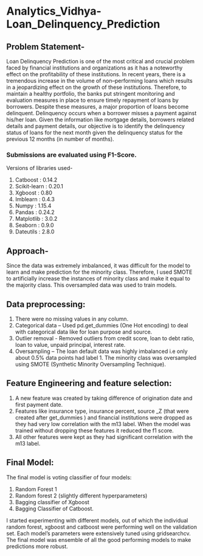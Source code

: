 # Analytics_Vidhya-Loan_Delinquency_Prediction
## Problem Statement-

Loan Delinquency Prediction is one of the most critical and crucial problem faced by financial institutions and organizations as it has a noteworthy effect on the profitability of these institutions. In recent years, there is a tremendous increase in the volume of non–performing loans which results in a jeopardizing effect on the growth of these institutions. Therefore, to maintain a healthy portfolio, the banks put stringent monitoring and evaluation measures in place to ensure timely repayment of loans by borrowers. Despite these measures, a major proportion of loans become delinquent. Delinquency occurs when a borrower misses a payment against his/her loan. Given the information like mortgage details, borrowers related details and payment details, our objective is to identify the delinquency status of loans for the next month given the delinquency status for the previous 12 months (in number of months). 

### Submissions are evaluated using F1-Score.

Versions of libraries used-

1)	Catboost  	: 0.14.2
2)	Scikit-learn 	: 0.20.1
3)	Xgboost  	: 0.80	
4)	Imblearn  	: 0.4.3
5)	Numpy 		: 1.15.4
6)	Pandas		: 0.24.2
7)	Matplotlib	: 3.0.2
8)	Seaborn	: 0.9.0
9)	Dateutils	: 2.8.0

## Approach-
   Since the data was extremely imbalanced, it was difficult for the model to learn and make prediction for the minority class. Therefore, I used SMOTE to artificially increase the instances of minority class and make it equal to the majority class. This oversampled data was used to train models.

## Data preprocessing:

1)	There were no missing values in any column. 
2)	Categorical data – Used pd.get_dummies  (One Hot encoding) to deal with categorical data like for loan purpose and source.
3)	Outlier removal - Removed outliers from credit score, loan to debt ratio, loan to value, unpaid principal, interest rate. 
4)	Oversampling – The loan default data was highly imbalanced i.e only about 0.5% data points had label 1. The minority class was oversampled using SMOTE (Synthetic Minority Oversampling Technique).

## Feature Engineering and feature selection:

1)	A new feature was created by taking difference of origination date and first payment date.
2)	 Features like insurance type, insurance percent, source _Z (that were created after get_dummies )  and financial institutions were dropped as they had very low correlation with the m13 label. When the model was trained without dropping these features it reduced the f1 score.
3)	All other features were kept as they had significant correlation with the m13 label.

## Final Model:

The final model is voting classifier of four models:
1)	Random Forest 1
2)	Random forest 2 (slightly different hyperparameters)
3)	Bagging classifier of Xgboost
4)	Bagging Classifier of Catboost.

I started experimenting with different models, out of which the individual random forest, xgboost and catboost were performing well on the validation set. Each model’s parameters were extensively tuned using gridsearchcv.  The final model was ensemble of all the good performing models to make predictions more robust. 
